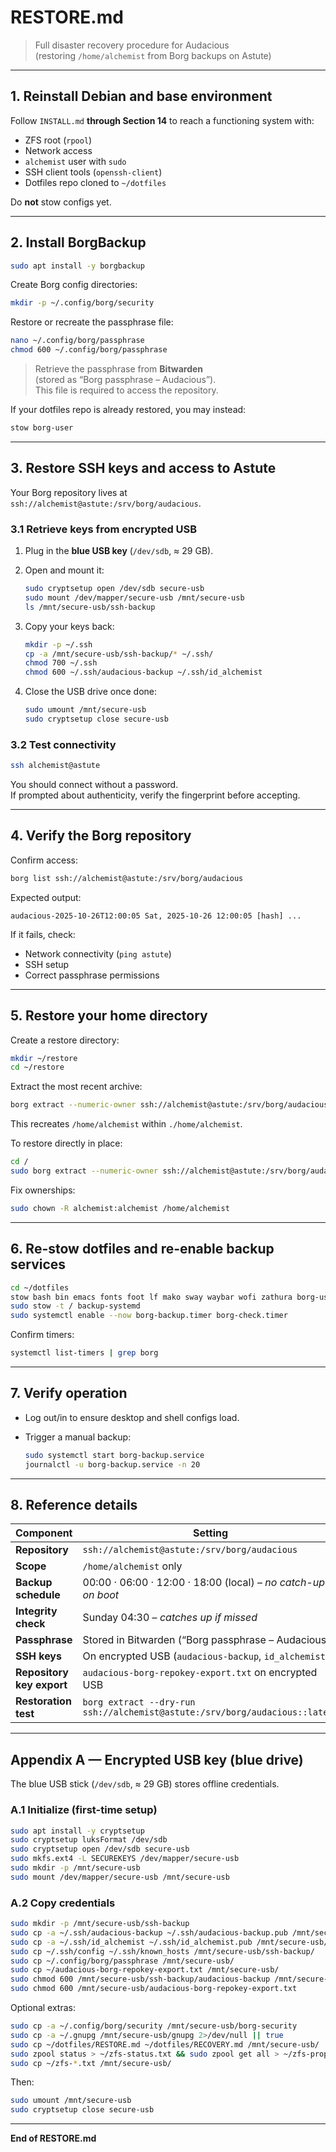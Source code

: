 # RESTORE.md

> Full disaster recovery procedure for Audacious  
> (restoring `/home/alchemist` from Borg backups on Astute)

---

## 1. Reinstall Debian and base environment

Follow `INSTALL.md` **through Section 14** to reach a functioning system with:
- ZFS root (`rpool`)
- Network access
- `alchemist` user with `sudo`
- SSH client tools (`openssh-client`)
- Dotfiles repo cloned to `~/dotfiles`

Do **not** stow configs yet.

---

## 2. Install BorgBackup

```bash
sudo apt install -y borgbackup
```

Create Borg config directories:

```bash
mkdir -p ~/.config/borg/security
```

Restore or recreate the passphrase file:

```bash
nano ~/.config/borg/passphrase
chmod 600 ~/.config/borg/passphrase
```

> Retrieve the passphrase from **Bitwarden**  
> (stored as “Borg passphrase – Audacious”).  
> This file is required to access the repository.

If your dotfiles repo is already restored, you may instead:

```bash
stow borg-user
```

---

## 3. Restore SSH keys and access to Astute

Your Borg repository lives at  
`ssh://alchemist@astute:/srv/borg/audacious`.

### 3.1 Retrieve keys from encrypted USB

1. Plug in the **blue USB key** (`/dev/sdb`, ≈ 29 GB).  
2. Open and mount it:

   ```bash
   sudo cryptsetup open /dev/sdb secure-usb
   sudo mount /dev/mapper/secure-usb /mnt/secure-usb
   ls /mnt/secure-usb/ssh-backup
   ```

3. Copy your keys back:

   ```bash
   mkdir -p ~/.ssh
   cp -a /mnt/secure-usb/ssh-backup/* ~/.ssh/
   chmod 700 ~/.ssh
   chmod 600 ~/.ssh/audacious-backup ~/.ssh/id_alchemist
   ```

4. Close the USB drive once done:

   ```bash
   sudo umount /mnt/secure-usb
   sudo cryptsetup close secure-usb
   ```

### 3.2 Test connectivity

```bash
ssh alchemist@astute
```

You should connect without a password.  
If prompted about authenticity, verify the fingerprint before accepting.

---

## 4. Verify the Borg repository

Confirm access:

```bash
borg list ssh://alchemist@astute:/srv/borg/audacious
```

Expected output:

```
audacious-2025-10-26T12:00:05 Sat, 2025-10-26 12:00:05 [hash] ...
```

If it fails, check:
- Network connectivity (`ping astute`)
- SSH setup
- Correct passphrase permissions

---

## 5. Restore your home directory

Create a restore directory:

```bash
mkdir ~/restore
cd ~/restore
```

Extract the most recent archive:

```bash
borg extract --numeric-owner ssh://alchemist@astute:/srv/borg/audacious::latest
```

This recreates `/home/alchemist` within `./home/alchemist`.

To restore directly in place:

```bash
cd /
sudo borg extract --numeric-owner ssh://alchemist@astute:/srv/borg/audacious::latest home/alchemist
```

Fix ownerships:

```bash
sudo chown -R alchemist:alchemist /home/alchemist
```

---

## 6. Re-stow dotfiles and re-enable backup services

```bash
cd ~/dotfiles
stow bash bin emacs fonts foot lf mako sway waybar wofi zathura borg-user
sudo stow -t / backup-systemd
sudo systemctl enable --now borg-backup.timer borg-check.timer
```

Confirm timers:

```bash
systemctl list-timers | grep borg
```

---

## 7. Verify operation

- Log out/in to ensure desktop and shell configs load.  
- Trigger a manual backup:

  ```bash
  sudo systemctl start borg-backup.service
  journalctl -u borg-backup.service -n 20
  ```


---

## 8. Reference details

| Component | Setting |
|------------|----------|
| **Repository** | `ssh://alchemist@astute:/srv/borg/audacious` |
| **Scope** | `/home/alchemist` only |
| **Backup schedule** | 00:00 · 06:00 · 12:00 · 18:00 (local) – *no catch-up on boot* |
| **Integrity check** | Sunday 04:30 – *catches up if missed* |
| **Passphrase** | Stored in Bitwarden (“Borg passphrase – Audacious”) |
| **SSH keys** | On encrypted USB (`audacious-backup`, `id_alchemist`) |
| **Repository key export** | `audacious-borg-repokey-export.txt` on encrypted USB |
| **Restoration test** | `borg extract --dry-run ssh://alchemist@astute:/srv/borg/audacious::latest` |

---

## Appendix A — Encrypted USB key (blue drive)

The blue USB stick (`/dev/sdb`, ≈ 29 GB) stores offline credentials.

### A.1 Initialize (first-time setup)

```bash
sudo apt install -y cryptsetup
sudo cryptsetup luksFormat /dev/sdb
sudo cryptsetup open /dev/sdb secure-usb
sudo mkfs.ext4 -L SECUREKEYS /dev/mapper/secure-usb
sudo mkdir -p /mnt/secure-usb
sudo mount /dev/mapper/secure-usb /mnt/secure-usb
```

### A.2 Copy credentials

```bash
sudo mkdir -p /mnt/secure-usb/ssh-backup
sudo cp -a ~/.ssh/audacious-backup ~/.ssh/audacious-backup.pub /mnt/secure-usb/ssh-backup/
sudo cp -a ~/.ssh/id_alchemist ~/.ssh/id_alchemist.pub /mnt/secure-usb/ssh-backup/
sudo cp ~/.ssh/config ~/.ssh/known_hosts /mnt/secure-usb/ssh-backup/
sudo cp ~/.config/borg/passphrase /mnt/secure-usb/
sudo cp ~/audacious-borg-repokey-export.txt /mnt/secure-usb/
sudo chmod 600 /mnt/secure-usb/ssh-backup/audacious-backup /mnt/secure-usb/ssh-backup/id_alchemist
sudo chmod 600 /mnt/secure-usb/audacious-borg-repokey-export.txt
```

Optional extras:
```bash
sudo cp -a ~/.config/borg/security /mnt/secure-usb/borg-security
sudo cp -a ~/.gnupg /mnt/secure-usb/gnupg 2>/dev/null || true
sudo cp ~/dotfiles/RESTORE.md ~/dotfiles/RECOVERY.md /mnt/secure-usb/
sudo zpool status > ~/zfs-status.txt && sudo zpool get all > ~/zfs-properties.txt
sudo cp ~/zfs-*.txt /mnt/secure-usb/
```

Then:

```bash
sudo umount /mnt/secure-usb
sudo cryptsetup close secure-usb
```
---

**End of RESTORE.md**
